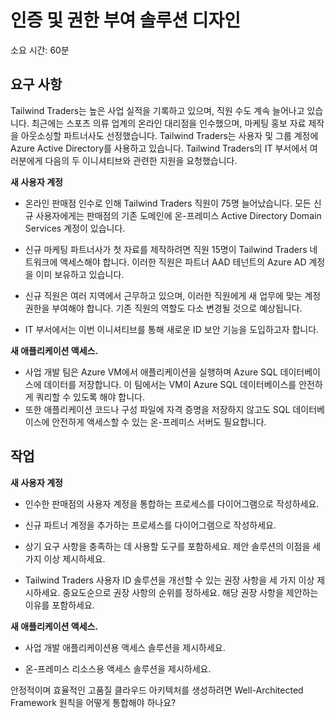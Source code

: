﻿---
casestudy:
    title: '인증 및 권한 부여 솔루션 디자인'
    module: '인증 및 권한 부여 솔루션'
---


# 인증 및 권한 부여 솔루션 디자인

소요 시간: 60분

## 요구 사항

Tailwind Traders는 높은 사업 실적을 기록하고 있으며, 직원 수도 계속 늘어나고 있습니다. 최근에는 스포츠 의류 업계의 온라인 대리점을 인수했으며, 마케팅 홍보 자료 제작을 아웃소싱할 파트너사도 선정했습니다. Tailwind Traders는 사용자 및 그룹 계정에 Azure Active Directory를 사용하고 있습니다. Tailwind Traders의 IT 부서에서 여러분에게 다음의 두 이니셔티브와 관련한 지원을 요청했습니다. 

**새 사용자 계정**

  * 온라인 판매점 인수로 인해 Tailwind Traders 직원이 75명 늘어났습니다. 모든 신규 사용자에게는 판매점의 기존 도메인에 온-프레미스 Active Directory Domain Services 계정이 있습니다.

  * 신규 마케팅 파트너사가 첫 자료를 제작하려면 직원 15명이 Tailwind Traders 네트워크에 액세스해야 합니다. 이러한 직원은 파트너 AAD 테넌트의 Azure AD 계정을 이미 보유하고 있습니다. 

  * 신규 직원은 여러 지역에서 근무하고 있으며, 이러한 직원에게 새 업무에 맞는 계정 권한을 부여해야 합니다. 기존 직원의 역할도 다소 변경될 것으로 예상됩니다. 

  * IT 부서에서는 이번 이니셔티브를 통해 새로운 ID 보안 기능을 도입하고자 합니다. 

**새 애플리케이션 액세스.**

  * 사업 개발 팀은 Azure VM에서 애플리케이션을 실행하며 Azure SQL 데이터베이스에 데이터를 저장합니다. 이 팀에서는 VM이 Azure SQL 데이터베이스를 안전하게 쿼리할 수 있도록 해야 합니다. 
  * 또한 애플리케이션 코드나 구성 파일에 자격 증명을 저장하지 않고도 SQL 데이터베이스에 안전하게 액세스할 수 있는 온-프레미스 서버도 필요합니다.

## 작업

**새 사용자 계정**

  * 인수한 판매점의 사용자 계정을 통합하는 프로세스를 다이어그램으로 작성하세요.

  * 신규 파트너 계정을 추가하는 프로세스를 다이어그램으로 작성하세요. 

  * 상기 요구 사항을 충족하는 데 사용할 도구를 포함하세요. 제안 솔루션의 이점을 세 가지 이상 제시하세요. 

* Tailwind Traders 사용자 ID 솔루션을 개선할 수 있는 권장 사항을 세 가지 이상 제시하세요. 중요도순으로 권장 사항의 순위를 정하세요. 해당 권장 사항을 제안하는 이유를 포함하세요. 

**새 애플리케이션 액세스.**

  * 사업 개발 애플리케이션용 액세스 솔루션을 제시하세요.

  * 온-프레미스 리소스용 액세스 솔루션을 제시하세요.

안정적이며 효율적인 고품질 클라우드 아키텍처를 생성하려면 Well-Architected Framework 원칙을 어떻게 통합해야 하나요?
